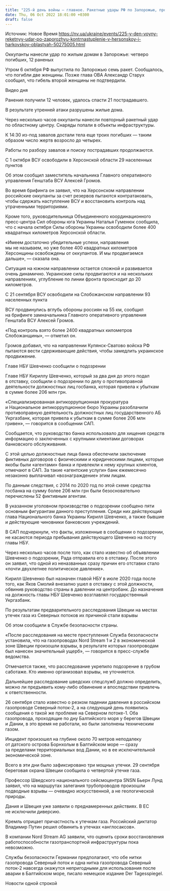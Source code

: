```yaml
---
title: "225-й день войны — главное. Ракетные удары РФ по Запорожью, продвижение ВСУ в Херсонской и Харьковской областях и подозрение главе НБУ"
date: Thu, 06 Oct 2022 18:01:00 +0300
draft: false
---
```

Источник: Новое Время https://nv.ua/ukraine/events/225-y-den-voyny-reketnyy-udar-po-zaporozhyu-kontrnastuplenie-v-hersonskoy-i-harkovskoy-oblastyah-50275005.html


 Оккупанты нанесли удар по жилым домам в Запорожье: четверо погибших, 12 раненых

Утром 6 октября РФ выпустила по Запорожью семь ракет. Сообщалось, что погибли две женщины. Позже глава ОВА Александр Старух сообщил, что гибель второй женщины не подтвердили.

 Видео дня   

Ранения получили 12 человек, удалось спасти 21 пострадавшего.

В результате утренней атаки разрушены жилые дома.

Через несколько часов оккупанты нанесли повторный ракетный удар по областному центру. Снаряды попали в объекты инфраструктуры.

К 14:30 из-под завалов достали тела еще троих погибших — таким образом число жертв возросло до четырех.

Работы по разбору завалов и поиску пострадавших продолжаются.

С 1 октября ВСУ освободили в Херсонской области 29 населенных пунктов

 Об этом сообщил заместитель начальника Главного оперативного управления Генштаба ВСУ Алексей Громов.

Во время брифинга он заявил, что на Херсонском направлении российские оккупанты за счет резервов пытаются контратаковать, чтобы сдержать наступление ВСУ и восстановить контроль над утраченными территориями.

Кроме того, руководительница Объединенного координационного пресс-центра Сил обороны юга Украины Наталья Гуменюк сообщила, что с начала октября Силы обороны Украины освободили более 400 квадратных километров Херсонской области.

«Имеем достаточно убедительные успехи, направления мы не называем, но уже более 400 квадратных километров Херсонщины освобождены от оккупантов. И мы продвигаемся дальше», — сказала она.

 Ситуация на южном направлении остается сложной и развивается очень динамично. Украинские силы продвигаются и на нескольких направлениях, углубление по линии фронта происходит до 20 километров.

С 21 сентября ВСУ освободили на Слобожанском направлении 93 населенных пункта

 ВСУ продвинулись вглубь обороны россиян на 55 км, сообщил на брифинге замначальника Главного оперативного управления Генштаба ВСУ Алексей Громов.

«Под контроль взято более 2400 квадратных километров Слобожанщины», — отметил он.

 Громов добавил, что на направлении Купянск-Сватово войска РФ пытаются вести сдерживающие действия, чтобы замедлить украинское продвижение.

 Главе НБУ Шевченко сообщили о подозрении 

 Главе НБУ Кириллу Шевченко, который за два дня до этого подал в отставку, сообщили о подозрении по делу о противоправной деятельности должностных лиц госбанка, которая привела к убыткам в сумме более 206 млн грн.

«Специализированная антикоррупционная прокуратура и Национальное антикоррупционное бюро Украины разоблачили противоправную деятельность должностных лиц государственного АБ Укргазбанк, которая привела к убыткам в сумме более 206 млн гривен», — говорится в сообщении САП.

 Сообщается, что руководство банка использовало для хищения средств информацию о заключенных с крупными клиентами договорах банковского обслуживания.

 С этой целью должностные лица банка обеспечили заключение фиктивных договоров с физическими и юридическими лицами, которые якобы были «агентами» банка и привлекли к нему крупных клиентов, отмечают в САП. За такие «агентские услуги» банк ежемесячно незаконно выплачивал «вознаграждение» этим лицам.

 По данным следствия, с 2014 по 2020 год по этой схеме средства госбанка на сумму более 206 млн грн были безосновательно перечислены 52 фиктивным агентам.

 В указанном уголовном производстве о подозрении сообщено пяти основным фигурантам данного преступления. Среди них действующий глава Национального банка Украины Кирилл Шевченко, а также бывшие и действующие чиновники банковских учреждений.

 В САП подчеркнули, что факты, изложенные в сообщении о подозрении, не касаются периода пребывания действующего Шевченко на посту главы НБУ.

Через несколько часов после того, как стало известно об объявлении Шевченко о подозрении, Рада отправила его в отставку. После этого он заявил, что одной из неназванных сразу причин его отставки стало «почти двухлетнее политическое давление».

 Кирилл Шевченко был назначен главой НБУ в июле 2020 года после того, как Яков Смолий внезапно ушел в отставку с этой должности, обвинив руководство страны в давлении на центробанк. До назначения на должность главы НБУ Шевченко возглавлял государственный Укргазбанк.

По результатам предварительного расследования Швеции на местах утечек газа из Северных потоков их причиной стали взрывы

 Об этом сообщили в Службе безопасности страны.

«После расследования на месте преступления Служба безопасности установила, что на газопроводах Nord Stream 1 и 2 в экономической зоне Швеции произошли взрывы, в результате которых газопроводам был нанесен значительный ущерб», — говорится в пресс-службе ведомства.

 Отмечается также, что расследование укрепило подозрение в грубом саботаже. Кто именно организовал взрывы, не уточняется.

 Дальнейшее расследование шведских спецслужб должно определить, можно ли предъявить кому-либо обвинение и впоследствии привлечь к ответственности.

 26 сентября стало известно о резком падении давления в российском газопроводе Северный поток-2, а на следующий день появились сообщения о такой же проблеме на Северном потоке-1. Оба газопровода, проходящие по дну Балтийского моря у берегов Швеции и Дании, в это время не работали, но были заполнены техническим газом.

 Инцидент произошел на глубине около 70 метров неподалеку от датского острова Борнхольм в Балтийском море — сразу за пределами территориальных вод Дании, но в ее исключительной экономической зоне.

 Всего в эти дни было зафиксировано три мощных утечки. 29 сентября береговая охрана Швеции сообщила о четвертой утечке газа.

 Профессор Шведского национального сейсмоцентра SNSN Бьерн Лунд заявил, что на маршрутах залегания трубопроводов произошли подводные взрывы — очевидно искусственной, а не геологической природы.

 Дания и Швеция уже заявили о преднамеренных действиях. В ЕС не исключили диверсию.

 Кремль отрицает причастность к утечкам газа. Российский диктатор Владимир Путин решил обвинить в утечках «англосаксов».

 В компании Nord Stream AG заявили, что оценить сроки восстановления работоспособности газотранспортной инфраструктуры пока невозможно.

 Службы безопасности Германии предполагают, что обе нитки газопровода Северный поток и одна нитка газопровода Северный поток-2 навсегда окажутся непригодными для использования после аварии в Балтийском море, писало немецкое издание Der Tagesspiegel.

Новости одной строкой
